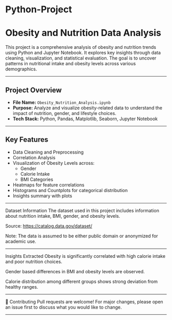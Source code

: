 # Python-Project
# Obesity and Nutrition Data Analysis

This project is a comprehensive analysis of obesity and nutrition trends using Python and Jupyter Notebook. It explores key insights through data cleaning, visualization, and statistical evaluation. The goal is to uncover patterns in nutritional intake and obesity levels across various demographics.

---

## Project Overview

-  **File Name:** `Obesity_Nutrition_Analysis.ipynb`
-  **Purpose:** Analyze and visualize obesity-related data to understand the impact of nutrition, gender, and lifestyle choices.
-  **Tech Stack:** Python, Pandas, Matplotlib, Seaborn, Jupyter Notebook

---

##  Key Features

- Data Cleaning and Preprocessing
- Correlation Analysis
- Visualization of Obesity Levels across:
  - Gender
  - Calorie Intake
  - BMI Categories
- Heatmaps for feature correlations
- Histograms and Countplots for categorical distribution
- Insights summary with plots

---

 Dataset Information
The dataset used in this project includes information about nutrition intake, BMI, gender, and obesity levels.

Source: https://catalog.data.gov/dataset/

Note: The data is assumed to be either public domain or anonymized for academic use.

---

 Insights Extracted
Obesity is significantly correlated with high calorie intake and poor nutrition choices.

Gender based differences in BMI and obesity levels are observed.

Calorie distribution among different groups shows strong deviation from healthy ranges.

---

🤝 Contributing
Pull requests are welcome! For major changes, please open an issue first to discuss what you would like to change.

---
